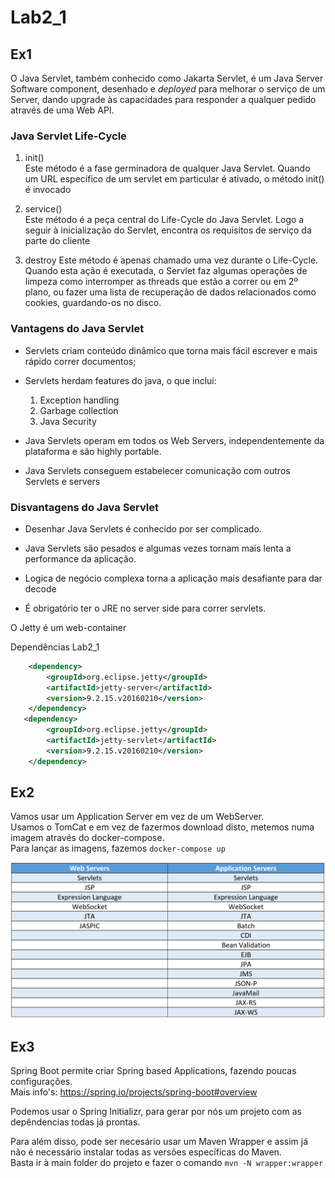 # Lab2_1

## Ex1

O Java Servlet, também conhecido como Jakarta Servlet, é um Java Server Software component, desenhado e *deployed* para melhorar o serviço de um Server, dando upgrade às capacidades para responder a qualquer pedido através de uma Web API.

### Java Servlet Life-Cycle

1. init() </br>
Este método é a fase germinadora de qualquer Java Servlet. Quando um URL específico de um servlet em particular é ativado, o método init() é invocado

2. service() </br>
Este método é a peça central do Life-Cycle do Java Servlet. Logo a seguir à inicialização do Servlet, encontra os requisitos de serviço da parte do cliente

3. destroy
Este método é apenas chamado uma vez durante o Life-Cycle. Quando esta ação é executada, o Servlet faz algumas operações de limpeza como interromper as threads que estão a correr ou em 2º plano, ou fazer uma lista de recuperação de dados relacionados como cookies, guardando-os no disco.

### Vantagens do Java Servlet

* Servlets criam conteúdo dinâmico que torna mais fácil escrever e mais rápido correr documentos;

* Servlets herdam features do java, o que inclui:
    1. Exception handling
    2. Garbage collection
    3. Java Security

* Java Servlets operam em todos os Web Servers, independentemente da plataforma e são highly portable.
* Java Servlets conseguem estabelecer comunicação com outros Servlets e servers

### Disvantagens do Java Servlet

* Desenhar Java Servlets é conhecido por ser complicado.

* Java Servlets são pesados e algumas vezes tornam mais lenta a performance da aplicação.

* Logica de negócio complexa torna a aplicação mais desafiante para dar decode
* É obrigatório ter o JRE no server side para correr servlets.

O Jetty é um web-container

Dependências Lab2_1

```xml        
    <dependency>
        <groupId>org.eclipse.jetty</groupId>
        <artifactId>jetty-server</artifactId>
        <version>9.2.15.v20160210</version>
    </dependency>
   <dependency>
        <groupId>org.eclipse.jetty</groupId>
        <artifactId>jetty-servlet</artifactId>
        <version>9.2.15.v20160210</version>
    </dependency>
```

## Ex2

Vamos usar um Application Server em vez de um WebServer. </br>
Usamos o TomCat e em vez de fazermos download disto, metemos numa imagem através do  docker-compose. </br>
Para lançar as imagens, fazemos ```docker-compose up```

![Screenshot](Diffs.webp)

## Ex3

Spring Boot permite criar Spring based Applications, fazendo poucas configurações. </br>
Mais info's: https://spring.io/projects/spring-boot#overview

Podemos usar o Spring Initializr, para gerar por nós um projeto com as depêndencias todas já prontas.

Para além disso, pode ser necesário usar um Maven Wrapper e assim já não é necessário instalar todas as versões específicas do Maven. </br>
Basta ir à main folder do projeto e fazer o comando ```mvn -N wrapper:wrapper```

